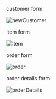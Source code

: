 customer form

![newCustomer](https://github.com/NethmiThathsarani12/JavaEE-POS/assets/125720772/a7a4339d-3488-4908-9bd3-8f64e2bf4506)


item form

![item](https://github.com/NethmiThathsarani12/JavaEE-POS/assets/125720772/7e8f9f83-b8d9-4bc2-a52a-12ad2fdced01)

order form


![order](https://github.com/NethmiThathsarani12/JavaEE-POS/assets/125720772/a104e10a-95ea-4edd-9206-687493dc004b)

order details form


![orderDetails](https://github.com/NethmiThathsarani12/JavaEE-POS/assets/125720772/fba89d18-13ab-4b26-a9f3-724499b30150)
